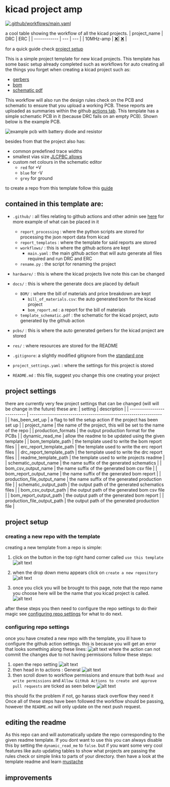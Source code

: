 # kicad project amp
[![.github/workflows/main.yaml](https://github.com/sirlilpanda/10MHz-20v-pkpk-amp/actions/workflows/main.yaml/badge.svg?branch=main)](https://github.com/sirlilpanda/10MHz-20v-pkpk-amp/actions/workflows/main.yaml)

a cool table showing the workflow of all the kicad projects.
| project_name | DRC | ERC |
| ------------ | --- | --- |
| 10MHz-amp | [❌](https://github.com/sirlilpanda/10MHz-20v-pkpk-amp/actions/runs/16867718554/attempts/1#summary-47776938391)| [❌](https://github.com/sirlilpanda/10MHz-20v-pkpk-amp/actions/runs/16867718554/attempts/1#summary-47776938395) | 

for a quick guide check [project setup](#project-setup)

This is a simple project template for new kicad projects. This template has some basic setup already completed such as workflows for auto creating all the things you forget when creating a kicad project such as:

- [gerbers](https://github.com/sirlilpanda/10MHz-20v-pkpk-amp/tree/main/10MHz-amp_gerber.zip)
- [bom](https://github.com/sirlilpanda/10MHz-20v-pkpk-amp/tree/main/10MHz-amp_bom_report.md)
- [schematic pdf](https://github.com/sirlilpanda/10MHz-20v-pkpk-amp/tree/main/10MHz-amp_schematic.pdf)


This workflow will also run the design rules check on the PCB and schematic to ensure that you upload a working PCB. These reports are uploaded as summaries within the github [actions tab](https://github.com/sirlilpanda/10MHz-20v-pkpk-amp/actions/runs/16867718554). This template has a simple schematic PCB in it (because DRC fails on an empty PCB). Shown below is the example PCB.

![example pcb with battery diode and resistor](res/image.png)

besides from that the project also has:

- common predefined trace widths
- smallest vias size [JLCPBC allows](https://jlcpcb.com/capabilities/Capabilities#Drilling)
- custom net colours in the schematic editor
    - `red` for +V
    - `blue` for -V
    - `grey` for ground

to create a repo from this template follow this [guide](https://docs.github.com/en/repositories/creating-and-managing-repositories/creating-a-repository-from-a-template)

contained in this template are:
---
- `.github/` : all files relating to github actions and other admin see [here](https://docs.github.com/en/communities/setting-up-your-project-for-healthy-contributions) for more example of what can be placed in it
    - `report_processing` : where the python scripts are stored for processing the json report data from kicad
    - `report_templates` : where the template for said reports are stored
    - `workflows/` : this is where the github actions are kept
        - `main.yaml` : the main github action that will auto generate all files required and run DRC and ERC
    - `rename.py` : the script for renaming the project
- `hardware/` : this is where the kicad projects live note this can be changed
- `docs/` : this is where the generate docs are placed by default
    - `BOM/`     : where the bill of materials and price breakdown are kept
        - `bill_of_materials.csv`: the auto generated bom for the kicad project
        - `bom_report.md` : a report for the bill of materials
    - `template_schematic.pdf` : the schematic for the kicad project, auto generated by the github action
- `pcbs/` : this is where the auto generated gerbers for the kicad project are stored

- `res/` : where resources are stored for the README

- `.gitignore`: a slightly modified gitignore from the [standard one](https://github.com/github/gitignore/blob/main/KiCad.gitignore)

- `project_settings.yaml` : where the settings for this project is stored

- `README.md` : this file, suggest you change this one creating your project

## project settings
there are currently very few project settings that can be changed (will will be change in the future) these are:
| setting                     | description                                                       |
| --------------------------- | ----------------------------------------------------------------- |
| has_been_set_up             | a flag to tell the setup action if the project has been set up    |
| project_name                | the name of the project, this will be set to the name of the repo |
| production_formats          | the output production format for the PCBs                         |
| dynamic_read_me             | allow the readme to be updated using the given template           |
| bom_template_path           | the template used to write the bom report files                   |
| erc_report_template_path    | the template used to write the erc report files                   |
| drc_report_template_path    | the template used to write the drc report files                   |
| readme_template_path        | the template used to write projects readme                        |
| schematic_output_name       | the name suffix of the generated schematics                       |
| bom_csv_output_name         | the name suffix of the generated bom csv file                     |
| bom_report_output_name      | the name suffix of the generated bom report                       |
| production_file_output_name | the name suffix of the generated production file                  |
| schematic_output_path       | the output path of the generated schematics files                 |
| bom_csv_output_path         | the output path of the generated bom csv file                     |
| bom_report_output_path      | the output path of the generated bom report                       |
| production_file_output_path | the output path of the generated production file                  |

## project setup

### creating a new repo with the template

creating a new template from a repo is simple:

1. click on the button in the top right hand corner called `use this template`
![alt text](res/image-5.png)

2. when the drop down menu appears click on `create a new repository`
![alt text](res/image-6.png)

3. once you click you will be brought to this page, note that the repo name you choose here will be the name that you kicad project is called.
![alt text](res/image-7.png)

after these steps you then need to configure the repo settings to do their magic see [configuring repo settings](#configuring-repo-settings) for what to do next.

### configuring repo settings

once you have created a new repo with the template, you ill have to configure the github action settings. this is because you will get an error that looks something along these lines:
![alt text](res/image-4.png)
where the action can not commit the changes due to not having permissions follow these steps:
1. open the repo setting
![alt text](res/image-1.png)
2. then head in to actions : General
![alt text](res/image-2.png)
3. then scroll down to workflow permissions and ensure that both
    `Read and write permissions` and `Allow GitHub Actions to create and approve pull requests` are ticked as seen below
![alt text](res/image-3.png)

this should fix the problem if not, go harass stack overflow they need it
Once all of these steps have been followed the workflow should be passing, however the `README.md` will only update on the next push request.

## editing the readme

As this repo can and will automatically update the repo corresponding to the given readme template. If you dont want to use this you can always disable this by setting the `dynamic_read_me` to `false`. but if you want some very cool features like auto updating tables to show what projects are passing the rules check or simple links to parts of your directory. then have a look at the template readme and learn [mustache](https://mustache.github.io/)

## improvements
